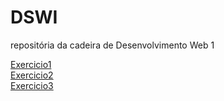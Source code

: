 # DSWI

repositória da cadeira de Desenvolvimento Web 1

<a href="https://matheusfmb.github.io/DSWI/" target="_blank">Exercicio1</a><br>
<a href="" target="_blank">Exercicio2</a><br>
<a href="" target="_blank">Exercicio3</a>

